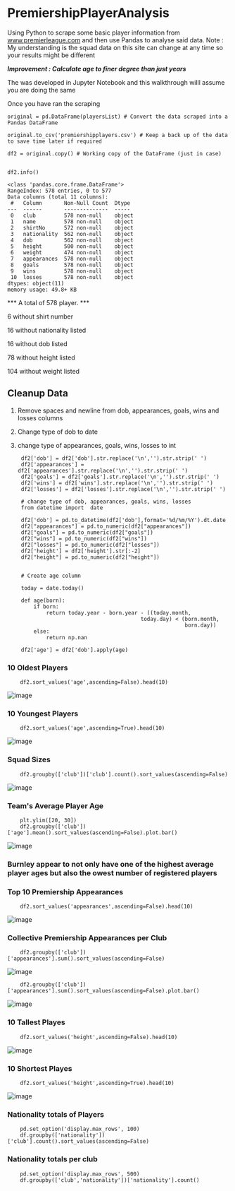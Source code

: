 # PremiershipPlayerAnalysis
Using Python to scrape some basic player information from www.premierleague.com and then use Pandas to analyse said data.
Note : My understanding is the squad data on this site can change at any time so your results might be different

***Improvement : Calculate age to finer degree than just years***

The was developed in Jupyter Notebook and this walkthrough willl assume you are doing the same

Once you have ran the scraping 


    original = pd.DataFrame(playersList) # Convert the data scraped into a Pandas DataFrame 

    original.to_csv('premiershipplayers.csv') # Keep a back up of the data to save time later if required 

    df2 = original.copy() # Working copy of the DataFrame (just in case) 


    df2.info()
    
    <class 'pandas.core.frame.DataFrame'>
    RangeIndex: 578 entries, 0 to 577
    Data columns (total 11 columns):
     #   Column       Non-Null Count  Dtype 
    ---  ------       --------------  ----- 
     0   club         578 non-null    object
     1   name         578 non-null    object
     2   shirtNo      572 non-null    object
     3   nationality  562 non-null    object
     4   dob          562 non-null    object
     5   height       500 non-null    object
     6   weight       474 non-null    object
     7   appearances  578 non-null    object
     8   goals        578 non-null    object
     9   wins         578 non-null    object
     10  losses       578 non-null    object
    dtypes: object(11)
    memory usage: 49.8+ KB

*** A total of 578 player. ***

6 without shirt number

16 without nationality listed

16 without dob listed

78 without height listed

104 without weight listed




## Cleanup Data ##
1. Remove spaces and newline from dob, appearances, goals, wins and losses columns
2. Change type of dob to date
3. change type of appearances, goals, wins, losses to int

        df2['dob'] = df2['dob'].str.replace('\n','').str.strip(' ')
        df2['appearances'] = df2['appearances'].str.replace('\n','').str.strip(' ')
        df2['goals'] = df2['goals'].str.replace('\n','').str.strip(' ')
        df2['wins'] = df2['wins'].str.replace('\n','').str.strip(' ')
        df2['losses'] = df2['losses'].str.replace('\n','').str.strip(' ')

        # change type of dob, appearances, goals, wins, losses
        from datetime import  date

        df2['dob'] = pd.to_datetime(df2['dob'],format='%d/%m/%Y').dt.date
        df2["appearances"] = pd.to_numeric(df2["appearances"])
        df2["goals"] = pd.to_numeric(df2["goals"])
        df2["wins"] = pd.to_numeric(df2["wins"])
        df2["losses"] = pd.to_numeric(df2["losses"])
        df2['height'] = df2['height'].str[:-2]
        df2["height"] = pd.to_numeric(df2["height"])
        
        
        # Create age column

        today = date.today()

        def age(born):
            if born:
                return today.year - born.year - ((today.month, 
                                              today.day) < (born.month, 
                                                            born.day))
            else:
                return np.nan

        df2['age'] = df2['dob'].apply(age)
 
 
 
### 10 Oldest Players ###

        df2.sort_values('age',ascending=False).head(10)
        
![image](https://user-images.githubusercontent.com/4700433/130436618-358f99d4-fbe7-493b-8b74-4cb6e696f4d0.png)


### 10 Youngest Players ###

        df2.sort_values('age',ascending=True).head(10)
        
![image](https://user-images.githubusercontent.com/4700433/130437043-3be3caf6-ee97-4f6a-bcfc-40ab364cf57c.png)


### Squad Sizes ###

        df2.groupby(['club'])['club'].count().sort_values(ascending=False)
        
![image](https://user-images.githubusercontent.com/4700433/130437398-693b09f5-ea69-4b1e-a3c4-80ff3b8692e8.png)


### Team's Average Player Age ###

        plt.ylim([20, 30])
        df2.groupby(['club'])['age'].mean().sort_values(ascending=False).plot.bar()
        
![image](https://user-images.githubusercontent.com/4700433/130438078-0d0cbd54-15d8-433d-b4c5-057bacf831b0.png)


### Burnley appear to not only have one of the highest average player ages but also the owest number of registered players ###


### Top 10 Premiership Appearances ###
        df2.sort_values('appearances',ascending=False).head(10)
        
![image](https://user-images.githubusercontent.com/4700433/130438782-3e282917-f50e-4b23-b484-e56b6f8db58d.png)


### Collective Premiership Appearances per Club ###
        df2.groupby(['club'])['appearances'].sum().sort_values(ascending=False)
        
![image](https://user-images.githubusercontent.com/4700433/130439559-31c3f20e-8a7d-4609-9ae3-03da86f3efb3.png)

        df2.groupby(['club'])['appearances'].sum().sort_values(ascending=False).plot.bar()
        
![image](https://user-images.githubusercontent.com/4700433/130439689-e9507bf7-4c8d-4c2e-b79f-210c41b9b1ca.png)


### 10 Tallest Playes ###
        df2.sort_values('height',ascending=False).head(10)
![image](https://user-images.githubusercontent.com/4700433/130440008-647df661-9475-4b8a-8237-671dceff6624.png)

        
        
        
### 10 Shortest Playes ###
        df2.sort_values('height',ascending=True).head(10)
![image](https://user-images.githubusercontent.com/4700433/130440077-7c5fde84-2eca-4a52-8a47-78d397bdef1e.png)


### Nationality totals of Players ###
        pd.set_option('display.max_rows', 100)
        df.groupby(['nationality'])['club'].count().sort_values(ascending=False)
        
        
        
        
 ### Nationality totals per club ###       
        pd.set_option('display.max_rows', 500)
        df.groupby(['club','nationality'])['nationality'].count()
        
        
